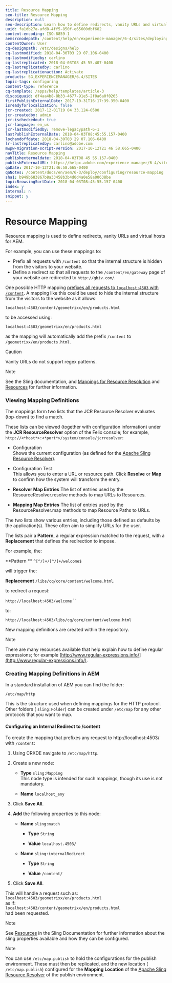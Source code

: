 ```yaml
---
title: Resource Mapping
seo-title: Resource Mapping
description: null
seo-description: Learn how to define redirects, vanity URLs and virtual hosts for AEM by using resource mapping.
uuid: fa1db27a-afd8-4ff5-850f-e65600dbf682
content-encoding: ISO-8859-1
aemsrcnodepath: /content/help/en/experience-manager/6-4/sites/deploying/using/resource-mapping
contentOwner: User
cq-designpath: /etc/designs/help
cq-lastmodified: 2018-04-30T03 29 07.106-0400
cq-lastmodifiedby: carlino
cq-lastreplicated: 2018-04-03T08 45 55.407-0400
cq-lastreplicatedby: carlino
cq-lastreplicationaction: Activate
products: SG_EXPERIENCEMANAGER/6.4/SITES
topic-tags: configuring
content-type: reference
cq-template: /apps/help/templates/article-3
discoiquuid: df4aa4b8-8b33-4677-91e5-2f0a6a0f0265
firstPublishExternalDate: 2017-10-31T16:17:39.350-0400
isreadyforlocalization: false
jcr-created: 2017-12-01T19 04 33.124-0500
jcr-createdby: admin
jcr-ischeckedout: true
jcr-language: en_us
jcr-lastmodifiedby: remove-legacypath-6-1
lastPublishExternalDate: 2018-04-03T08:45:55.157-0400
lochandoffdate: 2018-04-30T03 29 07.106-0400
lr-lastreplicatedby: carlino@adobe.com
mwpw-migration-script-version: 2017-10-12T21 46 58.665-0400
navTitle: Resource Mapping
publishexternaldate: 2018-04-03T08 45 55.157-0400
publishExternalURL: https://helpx.adobe.com/experience-manager/6-4/sites/deploying/using/resource-mapping.html
qaDate: 2017-10-12T21:46:58.665-0400
qaNotes: /content/docs/en/aem/6-3/deploy/configuring/resource-mapping
sha1: b949b683867b8a33458b3b4d0d4a0e58a00638be
topicBrowsingSortDate: 2018-04-03T08:45:55.157-0400
index: y
internal: n
snippet: y
---
```


# Resource Mapping

Resource mapping is used to define redirects, vanity URLs and virtual hosts for AEM.

For example, you can use these mappings to:

* Prefix all requests with `/content` so that the internal structure is hidden from the visitors to your website.
* Define a redirect so that all requests to the `/content/en/gateway` page of your website are redirected to `http://gbiv.com/`.

One possible HTTP mapping [prefixes all requests to `localhost:4503` with `/content`](#Configuringaninternalredirecttocontent). A mapping like this could be used to hide the internal structure from the visitors to the website as it allows:

`localhost:4503/content/geometrixx/en/products.html`

to be accessed using:

`localhost:4503/geometrixx/en/products.html`

as the mapping will automatically add the prefix `/content` to `/geometrixx/en/products.html`.

>[!CAUTION]
>
>Vanity URLs do not support regex patterns.

>[!NOTE]
>
>See the Sling documentation, and [Mappings for Resource Resolution](http://sling.apache.org/site/resources.html) and [Resources](http://sling.apache.org/site/mappings-for-resource-resolution.html) for further information.

### Viewing Mapping Definitions
The mappings form two lists that the JCR Resource Resolver evaluates (top-down) to find a match.

These lists can be viewed (together with configuration information) under the **JCR ResourceResolver** option of the Felix console; for example, `http://<*host*>:<*port*>/system/console/jcrresolver`:

* Configuration  
  Shows the current configuration (as defined for the [Apache Sling Resource Resolver](osgi-configuration-settings.md#ApacheSlingResourceResolver)).

* Configuration Test  
  This allows you to enter a URL or resource path. Click **Resolve** or **Map** to confirm how the system will transform the entry.  

* **Resolver Map Entries** 
  The list of entries used by the ResourceResolver.resolve methods to map URLs to Resources.

* **Mapping Map Entries** 
  The list of entries used by the ResourceResolver.map methods to map Resource Paths to URLs.

The two lists show various entries, including those defined as defaults by the application(s). These often aim to simplify URLs for the user.

The lists pair a **Pattern**, a regular expression matched to the request, with a **Replacement** that defines the redirection to impose.

For example, the:

**Pattern ** `^[^/]+/[^/]+/welcome$`

will trigger the:

**Replacement** `/libs/cq/core/content/welcome.html`.

to redirect a request:

`http://localhost:4503/welcome` ``

to:

`http://localhost:4503/libs/cq/core/content/welcome.html`

New mapping definitions are created within the repository.

>[!NOTE]
>
>There are many resources available that help explain how to define regular expressions; for example [http://www.regular-expressions.info/](http://www.regular-expressions.info/).

### Creating Mapping Definitions in AEM
In a standard installation of AEM you can find the folder:

`/etc/map/http`

This is the structure used when defining mappings for the HTTP protocol. Other folders ( `sling:Folder`) can be created under `/etc/map` for any other protocols that you want to map.

#### Configuring an Internal Redirect to /content
To create the mapping that prefixes any request to http://localhost:4503/ with `/content`:

1. Using CRXDE navigate to `/etc/map/http`.  

1. Create a new node:

    * **Type** `sling:Mapping`  
      This node type is intended for such mappings, though its use is not mandatory.  
    
    * **Name** `localhost_any`

1. Click **Save All**.
1. **Add** the following properties to this node:

    * **Name** `sling:match`

        * **Type** `String` 
        
        * **Value** `localhost.4503/`

    * **Name** `sling:internalRedirect`

        * **Type** `String`  
        
        * **Value** `/content/`

1. Click **Save All**.

This will handle a request such as:  
`localhost:4503/geometrixx/en/products.html`  
as if:  
`localhost:4503/content/geometrixx/en/products.html`  
had been requested.

>[!NOTE]
>
>See [Resources](http://sling.apache.org/site/mappings-for-resource-resolution.html) in the Sling Documentation for further information about the sling properties available and how they can be configured.

>[!NOTE]
>
>You can use `/etc/map.publish` to hold the configurations for the publish environment. These must then be replicated, and the new location ( `/etc/map.publish`) configured for the **Mapping Location** of the [Apache Sling Resource Resolver](osgi-configuration-settings.md#ApacheSlingResourceResolver) of the publish environment.

